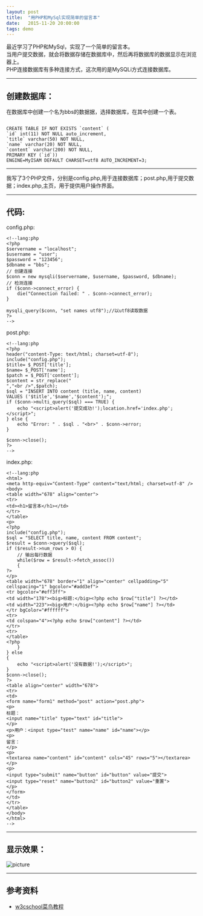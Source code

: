```yaml
---
layout: post
title:  "用PHP和MySql实现简单的留言本"
date:   2015-11-20 20:00:00
tags: demo
---
```


最近学习了PHP和MySql，实现了一个简单的留言本。  
当用户提交数据，就会将数据存储在数据库中，然后再将数据库的数据显示在浏览器上。  
PHP连接数据库有多种连接方式，这次用的是MySQLi方式连接数据库。  

---

## 创建数据库：  

在数据库中创建一个名为bbs的数据据，选择数据库，在其中创建一个表。  
<pre><code>
CREATE TABLE IF NOT EXISTS `content` (
`id` int(11) NOT NULL auto_increment,
`title` varchar(50) NOT NULL,
`name` varchar(20) NOT NULL,
`content` varchar(200) NOT NULL,
PRIMARY KEY (`id`))
ENGINE=MyISAM DEFAULT CHARSET=utf8 AUTO_INCREMENT=3;
</code></pre>

---

我写了3个PHP文件，分别是config.php,用于连接数据库；post.php,用于提交数据；index.php,主页，用于提供用户操作界面。  


---

## 代码:  
config.php:  

	<!--lang:php
	<?php
	$servername = "localhost";
	$username = "user";
	$password = "123456";
	$dbname = "bbs";
	// 创建连接
	$conn = new mysqli($servername, $username, $password, $dbname);
	// 检测连接
	if ($conn->connect_error) {
		die("Connection failed: " . $conn->connect_error);
	}

	mysqli_query($conn, "set names utf8");//以utf8读取数据
	?>
	-->



post.php:  

	<!--lang:php
	<?php
	header("content-Type: text/html; charset=utf-8");
	include("config.php");
	$title= $_POST['title'];
	$name= $_POST['name'];
	$patch = $_POST['content'];
	$content = str_replace("
	","<br />",$patch);
	$sql = "INSERT INTO content (title, name, content)
	VALUES ('$title','$name','$content');";
	if ($conn->multi_query($sql) === TRUE) {
		echo "<script>alert('提交成功!');location.href='index.php';</script>";
	} else {
		echo "Error: " . $sql . "<br>" . $conn->error;
	}

	$conn->close();
	?>  
	-->


index.php:


	<!--lang:php
	<html>
	<meta http-equiv="Content-Type" content="text/html; charset=utf-8" />
	<body>
	<table width="678" align="center">
	<tr>
	<td><h1>留言本</h1></td>
	</tr>
	</table>
	<p>
	<?php
	include("config.php");
	$sql = "SELECT title, name, content FROM content";
	$result = $conn->query($sql);
	if ($result->num_rows > 0) {
		// 输出每行数据
		while($row = $result->fetch_assoc())
		{
	?>
	</p>
	<table width="678" border="1" align="center" cellpadding="5" cellspacing="1" bgcolor="#add3ef">
	<tr bgcolor="#eff3ff">
	<td width="178"><big>标题:</big><?php echo $row["title"] ?></td>
	<td width="223"><big>用户:</big><?php echo $row["name"] ?></td>
	</tr bgColor="#ffffff">
	<tr>
	<td colspan="4"><?php echo $row["content"] ?></td>
	</tr>
	<tr>
	</table>
	<?php
		}
	} else
	{
		echo "<script>alert('没有数据!');</script>";
	}
	$conn->close();
	?>
	<table align="center" width="678">
	<tr>
	<td>
	<form name="form1" method="post" action="post.php">
	<p>
	标题：
	<input name="title" type="text" id="title">
	</p>
	<p>用户：<input type="test" name="name" id="name"></p>
	<p>
	留言：
	</p>
	<p>
	<textarea name="content" id="content" cols="45" rows="5"></textarea>
	</p>
	<p>
	<input type="submit" name="button" id="button" value="提交">
	<input type="reset" name="button2" id="button2" value="重置">
	</p>
	</form>
	</td>
	</tr>
	</table>
	</body>
	</html>
	-->


---  

## 显示效果：  

![picture](http://7xok5a.com1.z0.glb.clouddn.com/000.JPG)

---

## 参考资料

* [w3cschool菜鸟教程](http://www.runoob.com/)
